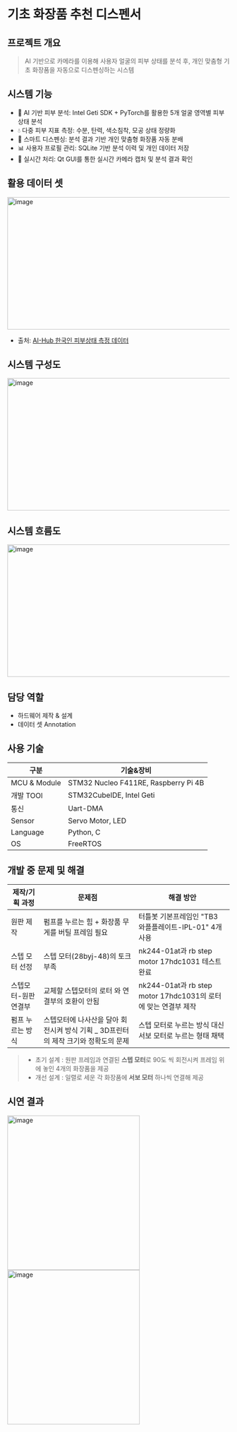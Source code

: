 # 기초 화장품 추천 디스펜서
  
## 프로젝트 개요
> AI 기반으로 카메라를 이용해 사용자 얼굴의 피부 상태를 분석 후, 개인 맞춤형 기초 화장품을 자동으로 디스펜싱하는 시스템
## 시스템 기능
- 🎥 AI 기반 피부 분석: Intel Geti SDK + PyTorch를 활용한 5개 얼굴 영역별 피부 상태 분석<br>
- 💧 다중 피부 지표 측정: 수분, 탄력, 색소침착, 모공 상태 정량화<br>
- 🧴 스마트 디스펜싱: 분석 결과 기반 개인 맞춤형 화장품 자동 분배<br>
- 📊 사용자 프로필 관리: SQLite 기반 분석 이력 및 개인 데이터 저장<br>
- 🔄 실시간 처리: Qt GUI를 통한 실시간 카메라 캡처 및 분석 결과 확인<br>

## 활용 데이터 셋
<img width="600" height="300" alt="image" src="https://github.com/user-attachments/assets/eac940ce-d149-4ebf-8fef-1203aed528ab" /><br>
-  출처: [AI-Hub 한국인 피부상태 측정 데이터](https://www.aihub.or.kr/aihubdata/data/view.do?pageIndex=1&currMenu=115&topMenu=100&srchOptnCnd=OPTNCND001&searchKeyword=%ED%95%9C%EA%B5%AD%EC%9D%B8&srchDetailCnd=DETAILCND001&srchOrder=ORDER001&srchPagePer=20&srchDataRealmCode=REALM001&aihubDataSe=data&dataSetSn=71645)
  
## 시스템 구성도
<img width="600" height="300" alt="image" src="https://github.com/user-attachments/assets/1d4378e2-1004-4739-8ceb-69b8a419061f" />

## 시스템 흐름도
<img width="600" height="300" alt="image" src="https://github.com/user-attachments/assets/78a9f8e4-9106-40a3-8c21-242f7511aab5" />

## 담당 역할
- 하드웨어 제작 & 설계
- 데이터 셋 Annotation
## 사용 기술
| 구분 | 기술&장비|
|---|---|
| MCU & Module | STM32 Nucleo F411RE, Raspberry Pi 4B |
| 개발 TOOl | STM32CubeIDE, Intel Geti | 
| 통신 | Uart-DMA |
| Sensor | Servo Motor, LED |
| Language | Python, C |
| OS | FreeRTOS |

## 개발 중 문제 및 해결
| 제작/기획 과정 | 문제점 | 해결 방안 |
|---|---|---|
| 원판 제작 | 펌프를 누르는 힘 + 화장품 무게를 버틸 프레임 필요 | 터틀봇 기본프레임인 "TB3 와플플레이트-IPL-01" 4개 사용 |
| 스텝 모터 선정 | 스텝 모터(28byj-48)의 토크 부족 | nk244-01at과 rb step motor 17hdc1031 테스트 완료 |
| 스텝모터-원판 연결부 | 교체할 스텝모터의 로터 와 연결부의 호환이 안됨 | nk244-01at과 rb step motor 17hdc1031의 로터에 맞는 연결부 제작 |
| 펌프 누르는 방식 | 스텝모터에 나사산을 달아 회전시켜 방식 기획 _ 3D프린터의 제작 크기와 정확도의 문제 | 스텝 모터로 누르는 방식 대신 서보 모터로 누르는 형태 채택 |<br>
> - 초기 설계 : 원판 프레임과 연결된 **스텝 모터**로 90도 씩 회전시켜 프레임 위에 놓인 4개의 화장품을 제공
> - 개선 설계 : 일렬로 세운 각 화장품에 **서보 모터** 하나씩 연결해 제공 

## 시연 결과
<img width="300" height="350" alt="image" src="https://github.com/user-attachments/assets/7ac4537c-bb71-4066-a14d-c7e5ca61df34" /> <img width="300" height="350" alt="image" src="https://github.com/user-attachments/assets/8f339bc2-1e53-4784-88cd-2a0a6c7987a1" />

